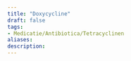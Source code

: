 ```yaml
---
title: "Doxycycline"
draft: false
tags: 
- Medicatie/Antibiotica/Tetracyclinen
aliases: 
description:
---
```




